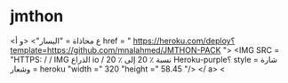 # jmthon

<ع محاذاة = "اليسار"> <و أ href = " https://heroku.com/deploy؟template=https://github.com/mnalahmed/JMTHON-PACK "> <IMG SRC = "HTTPS: / / IMG الذراع io / نسبة ٪ 20 إلى ٪ 20 Heroku-purple؟ style = شارة وشعار = heroku "width =" 320 "height =" 58.45 "/> </ a> <
